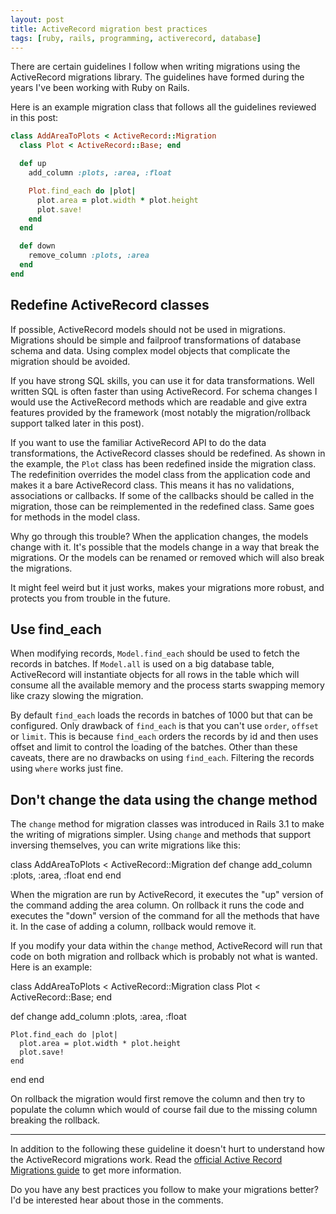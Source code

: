 ```yaml
---
layout: post
title: ActiveRecord migration best practices
tags: [ruby, rails, programming, activerecord, database]
---
```


There are certain guidelines I follow when writing migrations using the ActiveRecord migrations library. The guidelines have formed during the years I've been working with Ruby on Rails.

Here is an example migration class that follows all the guidelines reviewed in this post:

```ruby
class AddAreaToPlots < ActiveRecord::Migration
  class Plot < ActiveRecord::Base; end

  def up
    add_column :plots, :area, :float

    Plot.find_each do |plot|
      plot.area = plot.width * plot.height
      plot.save!
    end
  end

  def down
    remove_column :plots, :area
  end
end
```

## Redefine ActiveRecord classes

If possible, ActiveRecord models should not be used in migrations. Migrations should be simple and failproof transformations of database schema and data. Using complex model objects that complicate the migration should be avoided.

If you have strong SQL skills, you can use it for data transformations. Well written SQL is often faster than using ActiveRecord. For schema changes I would use the ActiveRecord methods which are readable and give extra features provided by the framework (most notably the migration/rollback support talked later in this post).

If you want to use the familiar ActiveRecord API to do the data transformations, the ActiveRecord classes should be redefined. As shown in the example, the `Plot` class has been redefined inside the migration class. The redefinition overrides the model class from the application code and makes it a bare ActiveRecord class. This means it has no validations, associations or callbacks. If some of the callbacks should be called in the migration, those can be reimplemented in the redefined class. Same goes for methods in the model class.

Why go through this trouble? When the application changes, the models change with it. It's possible that the models change in a way that break the migrations. Or the models can be renamed or removed which will also break the migrations.

It might feel weird but it just works, makes your migrations more robust, and protects you from trouble in the future.

## Use find_each

When modifying records, `Model.find_each` should be used to fetch the records in batches. If `Model.all` is used on a big database table, ActiveRecord will instantiate objects for all rows in the table which will consume all the available memory and the process starts swapping memory like crazy slowing the migration.

By default `find_each` loads the records in batches of 1000 but that can be configured. Only drawback of `find_each` is that you can't use `order`, `offset` or `limit`. This is because `find_each` orders the records by id and then uses offset and limit to control the loading of the batches. Other than these caveats, there are no drawbacks on using `find_each`. Filtering the records using `where` works just fine.

## Don't change the data using the change method

The `change` method for migration classes was introduced in Rails 3.1 to make the writing of migrations simpler. Using `change` and methods that support inversing themselves, you can write migrations like this:

class AddAreaToPlots < ActiveRecord::Migration
  def change
    add_column :plots, :area, :float
  end
end

When the migration are run by ActiveRecord, it executes the "up" version of the command adding the area column. On rollback it runs the code and executes the "down" version of the command for all the methods that have it. In the case of adding a column, rollback would remove it.

If you modify your data within the `change` method, ActiveRecord will run that code on both migration and rollback which is probably not what is wanted. Here is an example:

class AddAreaToPlots < ActiveRecord::Migration
  class Plot < ActiveRecord::Base; end

  def change
    add_column :plots, :area, :float

    Plot.find_each do |plot|
      plot.area = plot.width * plot.height
      plot.save!
    end
  end
end

On rollback the migration would first remove the column and then try to populate the column which would of course fail due to the missing column breaking the rollback.

- - -

In addition to the following these guideline it doesn't hurt to understand how the ActiveRecord migrations work. Read the [official Active Record Migrations guide](http://guides.rubyonrails.org/migrations.html) to get more information.

Do you have any best practices you follow to make your migrations better? I'd be interested hear about those in the comments.
